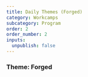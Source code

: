 ```yaml
---
title: Daily Themes (Forged)
category: Workcamps
subcategory: Program
order: 2
order_number: 2
inputs:
  unpublish: false
---
```

### ​​​**Theme: Forged**